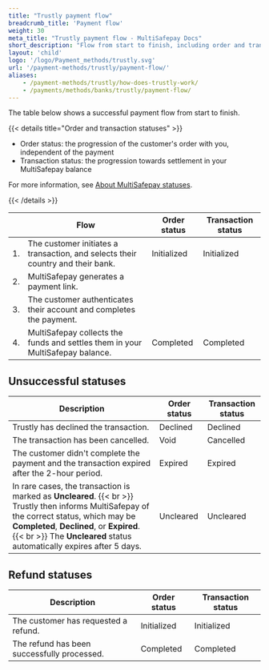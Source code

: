 ```yaml
---
title: "Trustly payment flow"
breadcrumb_title: 'Payment flow'
weight: 30
meta_title: "Trustly payment flow - MultiSafepay Docs"
short_description: "Flow from start to finish, including order and transaction status changes"
layout: 'child'
logo: '/logo/Payment_methods/trustly.svg'
url: '/payment-methods/trustly/payment-flow/'
aliases: 
    - /payment-methods/trustly/how-does-trustly-work/
    - /payments/methods/banks/trustly/payment-flow/
---
```


The table below shows a successful payment flow from start to finish.  

{{< details title="Order and transaction statuses" >}}

- Order status: the progression of the customer's order with you, independent of the payment
- Transaction status: the progression towards settlement in your MultiSafepay balance

For more information, see [About MultiSafepay statuses](/payments/multisafepay-statuses/).

{{< /details >}}

|   | Flow | Order status | Transaction status |
|---|---|---|---|
| 1. | The customer initiates a transaction, and selects their country and their bank. | Initialized | Initialized |
| 2. | MultiSafepay generates a payment link. |   |  |
| 3. | The customer authenticates their account and completes the payment. | | |
| 4. | MultiSafepay collects the funds and settles them in your MultiSafepay balance.| Completed | Completed |

## Unsuccessful statuses

| Description | Order status | Transaction status |
|---|---|---|
| Trustly has declined the transaction. | Declined | Declined   |
| The transaction has been cancelled. | Void   | Cancelled   |
| The customer didn't complete the payment and the transaction expired after the 2-hour period. | Expired | Expired |
| In rare cases, the transaction is marked as **Uncleared**. {{< br >}} Trustly then informs MultiSafepay of the correct status, which may be **Completed**, **Declined**, or **Expired**. {{< br >}} The **Uncleared** status automatically expires after 5 days. | Uncleared | Uncleared   |

## Refund statuses

| Description | Order status | Transaction status |
|---|---|---|
| The customer has requested a refund. | Initialized | Initialized |
| The refund has been successfully processed. | Completed | Completed |





